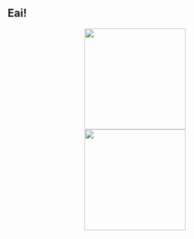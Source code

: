 ## Eai!

<div align="center">

  <a href="https://github.com/Nescau288">
  <img height="200em" src="https://github-readme-stats.vercel.app/api?username=Nescau288&show_icons=true&theme=midnight-purple&include_all_commits=true&count_private=true&cache_bust={{timestamp}}"/>

<br>

  <img height="200em" src="https://github-readme-stats.vercel.app/api/top-langs/?username=Nescau288&layout=compact&langs_count=7&theme=shadow_red&cache_bust={{timestamp}}"/>
  
</div>
